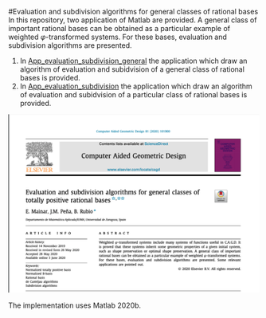 #Evaluation and subdivision algorithms for general classes of rational bases
In this repository, two application of Matlab are provided. 
A general class of important rational bases can be obtained as a particular example of weighted  $\varphi$-transformed systems.  For these bases, evaluation and subdivision algorithms are presented. 


1. In [App_evaluation_subdivision_general](https://github.com/BeatriazRubio/Article1_CAGD_2020/App_evaluation_subdivision_general/) the application which draw an algorithm of evaluation and subidvision of a general class of rational bases is provided.
2. In [App_evaluation_subdivision](https://github.com/BeatriazRubio/Article1_CAGD2020/App_evaluation_subdivision_general/) the application which draw an algorithm of evaluation and subidvision of a particular class of rational bases is provided.


![paper_banner](paper_banner.PNG)


The implementation uses Matlab 2020b.

